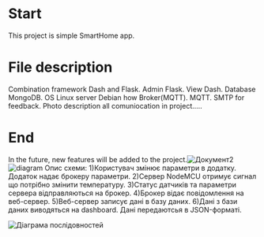 # Start
This project is simple SmartHome app.

# File description
Combination framework Dash and Flask.
Admin Flask.
View Dash.
Database MongoDB.
OS Linux server Debian how Broker(MQTT).
MQTT.
SMTP for feedback.
Photo description all comuniocation in project.....
# End
In the future, new features will be added to the project.![Документ2](https://user-images.githubusercontent.com/74335902/128578283-29512dad-2199-4cc2-aaf1-cedf8bea133a.jpg)
![diagram](https://user-images.githubusercontent.com/74335902/128578314-bb94be83-04a6-45f5-a09a-fd38f6c72ede.jpg)
Опис схеми:
1)Користувач змінює параметри в додатку. Додаток надає брокеру параметри.
2)Сервер NodeMCU отримує сигнал що потрібно змінити температуру.
3)Статус датчиків та параметри сервера відправляються на брокер.
4)Брокер відає повідомлення на веб-сервер.
5)Веб-сервер записує дані в базу даних.
6)Дані з бази даних виводяться на dashboard.
Дані передаютсья в JSON-форматі.

![Діаграма послідовностей](https://user-images.githubusercontent.com/74335902/128578477-e3f0580f-6707-404c-b3d3-55586604f236.jpg)
